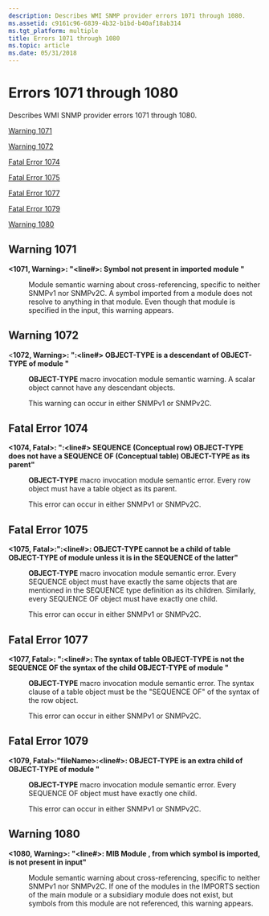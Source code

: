 ```yaml
---
description: Describes WMI SNMP provider errors 1071 through 1080.
ms.assetid: c9161c96-6839-4b32-b1bd-b40af18ab314
ms.tgt_platform: multiple
title: Errors 1071 through 1080
ms.topic: article
ms.date: 05/31/2018
---
```


# Errors 1071 through 1080

Describes WMI SNMP provider errors 1071 through 1080.

[Warning 1071](#warning-1071)

[Warning 1072](#warning-1072)

[Fatal Error 1074](#fatal-error-1074)

[Fatal Error 1075](#fatal-error-1075)

[Fatal Error 1077](#fatal-error-1077)

[Fatal Error 1079](#fatal-error-1079)

[Warning 1080](#warning-1080)

## Warning 1071

<dl> <dt>

<span id="_1071__Warning_____fileName__line____Symbol__identifier__not_present_in_imported_module__identifier__"></span><span id="_1071__warning_____filename__line____symbol__identifier__not_present_in_imported_module__identifier__"></span><span id="_1071__WARNING_____FILENAME__LINE____SYMBOL__IDENTIFIER__NOT_PRESENT_IN_IMPORTED_MODULE__IDENTIFIER__"></span>**<1071, Warning>: "<fileName><line\#>: Symbol <identifier> not present in imported module <identifier>"**
</dt> <dd>

Module semantic warning about cross-referencing, specific to neither SNMPv1 nor SNMPv2C. A symbol imported from a module does not resolve to anything in that module. Even though that module is specified in the input, this warning appears.

</dd> </dl>

## Warning 1072

<dl> <dt>

<span id="_1072__Warning_____fileName___line___OBJECT-TYPE__name__is_a_descendant_of_OBJECT-TYPE__name__of_module__name__"></span><span id="_1072__warning_____filename___line___object-type__name__is_a_descendant_of_object-type__name__of_module__name__"></span><span id="_1072__WARNING_____FILENAME___LINE___OBJECT-TYPE__NAME__IS_A_DESCENDANT_OF_OBJECT-TYPE__NAME__OF_MODULE__NAME__"></span><**1072, Warning>: "<fileName>:<line\#> OBJECT-TYPE <name> is a descendant of OBJECT-TYPE <name> of module <name>"**
</dt> <dd>

**OBJECT-TYPE** macro invocation module semantic warning. A scalar object cannot have any descendant objects.

This warning can occur in either SNMPv1 or SNMPv2C.

</dd> </dl>

## Fatal Error 1074

<dl> <dt>

<span id="_1074__Fatal_____fileName___line___SEQUENCE__Conceptual_row__OBJECT-TYPE__name__does_not_have_a_SEQUENCE_OF__Conceptual_table__OBJECT-TYPE_as_its_parent_"></span><span id="_1074__fatal_____filename___line___sequence__conceptual_row__object-type__name__does_not_have_a_sequence_of__conceptual_table__object-type_as_its_parent_"></span><span id="_1074__FATAL_____FILENAME___LINE___SEQUENCE__CONCEPTUAL_ROW__OBJECT-TYPE__NAME__DOES_NOT_HAVE_A_SEQUENCE_OF__CONCEPTUAL_TABLE__OBJECT-TYPE_AS_ITS_PARENT_"></span>**<1074, Fatal>: "<fileName>:<line\#> SEQUENCE (Conceptual row) OBJECT-TYPE <name> does not have a SEQUENCE OF (Conceptual table) OBJECT-TYPE as its parent"**
</dt> <dd>

**OBJECT-TYPE** macro invocation module semantic error. Every row object must have a table object as its parent.

This error can occur in either SNMPv1 or SNMPv2C.

</dd> </dl>

## Fatal Error 1075

<dl> <dt>

<span id="_1075__Fatal____fileName___line____OBJECT-TYPE__name__cannot_be_a_child_of_table_OBJECT-TYPE__name__of_module__name__unless_it_is_in_the_SEQUENCE_of_the_latter_"></span><span id="_1075__fatal____filename___line____object-type__name__cannot_be_a_child_of_table_object-type__name__of_module__name__unless_it_is_in_the_sequence_of_the_latter_"></span><span id="_1075__FATAL____FILENAME___LINE____OBJECT-TYPE__NAME__CANNOT_BE_A_CHILD_OF_TABLE_OBJECT-TYPE__NAME__OF_MODULE__NAME__UNLESS_IT_IS_IN_THE_SEQUENCE_OF_THE_LATTER_"></span>**<1075, Fatal>:"<fileName>:<line\#>: OBJECT-TYPE <name> cannot be a child of table OBJECT-TYPE <name> of module <name> unless it is in the SEQUENCE of the latter"**
</dt> <dd>

**OBJECT-TYPE** macro invocation module semantic error. Every SEQUENCE object must have exactly the same objects that are mentioned in the SEQUENCE type definition as its children. Similarly, every SEQUENCE OF object must have exactly one child.

This error can occur in either SNMPv1 or SNMPv2C.

</dd> </dl>

## Fatal Error 1077

<dl> <dt>

<span id="_1077__Fatal_____fileName___line____The_syntax_of_table_OBJECT-TYPE__name__is_not_the_SEQUENCE_OF_the_syntax_of_the_child_OBJECT-TYPE__name__of_module__name__"></span><span id="_1077__fatal_____filename___line____the_syntax_of_table_object-type__name__is_not_the_sequence_of_the_syntax_of_the_child_object-type__name__of_module__name__"></span><span id="_1077__FATAL_____FILENAME___LINE____THE_SYNTAX_OF_TABLE_OBJECT-TYPE__NAME__IS_NOT_THE_SEQUENCE_OF_THE_SYNTAX_OF_THE_CHILD_OBJECT-TYPE__NAME__OF_MODULE__NAME__"></span>**<1077, Fatal>: "<fileName>:<line\#>: The syntax of table OBJECT-TYPE <name> is not the SEQUENCE OF the syntax of the child OBJECT-TYPE <name> of module <name>"**
</dt> <dd>

**OBJECT-TYPE** macro invocation module semantic error. The syntax clause of a table object must be the "SEQUENCE OF" of the syntax of the row object.

This error can occur in either SNMPv1 or SNMPv2C.

</dd> </dl>

## Fatal Error 1079

<dl> <dt>

<span id="_1079__Fatal___fileName___line____OBJECT-TYPE__name__is_an_extra_child_of_OBJECT-TYPE__name__of_module__name__"></span><span id="_1079__fatal___filename___line____object-type__name__is_an_extra_child_of_object-type__name__of_module__name__"></span><span id="_1079__FATAL___FILENAME___LINE____OBJECT-TYPE__NAME__IS_AN_EXTRA_CHILD_OF_OBJECT-TYPE__NAME__OF_MODULE__NAME__"></span>**<1079, Fatal>:"fileName>:<line\#>: OBJECT-TYPE <name> is an extra child of OBJECT-TYPE <name> of module <name>"**
</dt> <dd>

**OBJECT-TYPE** macro invocation module semantic error. Every SEQUENCE OF object must have exactly one child.

This error can occur in either SNMPv1 or SNMPv2C.

</dd> </dl>

## Warning 1080

<dl> <dt>

<span id="_1080__Warning_____fileName__line____MIB_Module__moduleName___from_which_symbol__symbolName__is_imported__is_not_present_in_input_"></span><span id="_1080__warning_____filename__line____mib_module__modulename___from_which_symbol__symbolname__is_imported__is_not_present_in_input_"></span><span id="_1080__WARNING_____FILENAME__LINE____MIB_MODULE__MODULENAME___FROM_WHICH_SYMBOL__SYMBOLNAME__IS_IMPORTED__IS_NOT_PRESENT_IN_INPUT_"></span>**<1080, Warning>: "<fileName><line\#>: MIB Module <moduleName>, from which symbol <symbolName> is imported, is not present in input"**
</dt> <dd>

Module semantic warning about cross-referencing, specific to neither SNMPv1 nor SNMPv2C. If one of the modules in the IMPORTS section of the main module or a subsidiary module does not exist, but symbols from this module are not referenced, this warning appears.

</dd> </dl>

 

 



